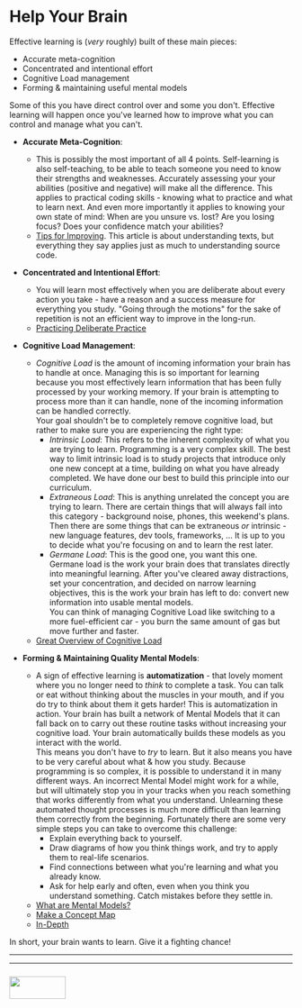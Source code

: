 # Help Your Brain

Effective learning is (_very_ roughly) built of these main pieces:
* Accurate meta-cognition 
* Concentrated and intentional effort
* Cognitive Load management
* Forming & maintaining useful mental models

Some of this you have direct control over and some you don't.  Effective learning will happen once you've learned how to improve what you can control and manage what you can't.  


* __Accurate Meta-Cognition__:
  * This is possibly the most important of all 4 points.  Self-learning is also self-teaching, to be able to teach someone you need to know their strengths and weaknesses. Accurately assessing your your abilities (positive and negative) will make all the difference. This applies to practical coding skills - knowing what to practice and what to learn next. 
  And even more importantly it applies to knowing your own state of mind: When are you unsure vs. lost? Are you losing focus? Does your confidence match your abilities? 
  * [Tips for Improving](http://www.learningscientists.org/blog/2017/3/30-1).  This article is about understanding texts, but everything they say applies just as much to understanding source code.

* __Concentrated and Intentional Effort__:
  * You will learn most effectively when you are deliberate about every action you take - have a reason and a success measure for everything you study.  "Going through the motions" for the sake of repetition is not an efficient way to improve in the long-run.  
  * [Practicing Deliberate Practice](https://medium.com/the-crossover-cast/get-better-at-anything-6-steps-of-deliberate-practice-19830bfc9460)

* __Cognitive Load Management__:
  * _Cognitive Load_ is the amount of incoming information your brain has to handle at once.  Managing this is so important for learning because you most effectively learn information that has been fully processed by your working memory. If your brain is attempting to process more than it can handle, none of the incoming information can be handled correctly.  
  Your goal shouldn't be to completely remove cognitive load, but rather to make sure you are experiencing the right type:
    * _Intrinsic Load_:  This refers to the inherent complexity of what you are trying to learn.  Programming is a very complex skill.  The best way to limit intrinsic load is to study projects that introduce only one new concept at a time, building on what you have already completed. We have done our best to build this principle into our curriculum.
    * _Extraneous Load_:  This is anything unrelated the concept you are trying to learn.   There are certain things that will always fall into this category - background noise, phones, this weekend's plans.  Then there are some things that can be extraneous _or_ intrinsic - new language features, dev tools, frameworks, ... It is up to you to decide what you're focusing on and to learn the rest later.
    * _Germane Load_:  This is the good one, you want this one.  Germane load is the work your brain does that translates directly into meaningful learning.  After you've cleared away distractions, set your concentration, and decided on narrow learning objectives, this is the work your brain has left to do: convert new information into usable mental models.  
  You can think of managing Cognitive Load like switching to a more fuel-efficient car - you burn the same amount of gas but move further and faster.
  * [Great Overview of Cognitive Load](https://www.mindtools.com/pages/article/cognitive-load-theory.htm)


* __Forming & Maintaining Quality Mental Models__:
  * A sign of effective learning is __automatization__ - that lovely moment where you no longer need to _think_ to complete a task.  You can talk or eat without thinking about the muscles in your mouth, and if you do try to think about them it gets harder!  This is automatization in action.  Your brain has built a network of Mental Models that it can fall back on to carry out these routine tasks without increasing your cognitive load.  Your brain automatically builds these models as you interact with the world.  
  This means you don't have to _try_ to learn.  But it also means you have to be very careful about what & how you study. Because programming is so complex, it is possible to understand it in many different ways.  An incorrect Mental Model might work for a while, but will ultimately stop you in your tracks when you reach something that works differently from what you understand. Unlearning these automated thought processes is much more difficult than learning them correctly from the beginning.
  Fortunately there are some very simple steps you can take to overcome this challenge: 
    * Explain everything back to yourself.
    * Draw diagrams of how you think things work, and try to apply them to real-life scenarios.
    * Find connections between what you're learning and what you already know.
    * Ask for help early and often, even when you think you understand something.  Catch mistakes before they settle in.
  * [What are Mental Models?](https://www.youtube.com/watch?v=5K_sxBUGx8A)
  * [Make a Concept Map](https://www.wikihow.com/Make-a-Concept-Map)
  * [In-Depth](https://www.fs.blog/mental-models/)


In short, your brain wants to learn.  Give it a fighting chance!

___
___
### <a href="http://elewa.education/blog" target="_blank"><img src="https://user-images.githubusercontent.com/18554853/34921062-506450ae-f97d-11e7-875f-6feeb26ad72d.png" width="100" height="40"/></a>
